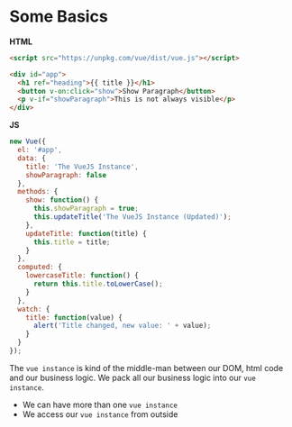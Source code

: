 # Some Basics

**HTML**

```html
<script src="https://unpkg.com/vue/dist/vue.js"></script>

<div id="app">
  <h1 ref="heading">{{ title }}</h1>
  <button v-on:click="show">Show Paragraph</button>
  <p v-if="showParagraph">This is not always visible</p>
</div>
```

**JS**

```js
new Vue({
  el: '#app',
  data: {
    title: 'The VueJS Instance',
    showParagraph: false
  },
  methods: {
    show: function() {
      this.showParagraph = true;
      this.updateTitle('The VueJS Instance (Updated)');
    },
    updateTitle: function(title) {
      this.title = title;
    }
  },
  computed: {
    lowercaseTitle: function() {
      return this.title.toLowerCase();
    }
  },
  watch: {
    title: function(value) {
      alert('Title changed, new value: ' + value);
    }
  }
});
```
The `vue instance` is kind of the middle-man between our DOM, html code and our business logic. We pack all our business logic into our `vue instance`. 

* We can have more than one `vue instance`
* We access our `vue instance` from outside